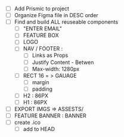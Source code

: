 * [ ] Add Prismic to project
* [ ] Organize Figma file in DESC order
* [ ] Find and build ALL reuseable components
    * [ ] "ENTER EMAIL"
    * [ ] FEATURE BOX
    * [ ] LOGO
    * [ ] NAV / FOOTER :
        * [ ] Links as Props
        * [ ] Justify Content - Betwen
        * [ ] Max-width: 1280px
    * [ ] RECT 16  = > GAUAGE 
        * [ ] margin
        * [ ] padding
    * [ ] H2 : 86PX
    * [ ] H1 : 86PX
* [ ] EXPORT IMGS => ASSESTS/
* [ ] FEATURE BANNER : BANNER 
* [ ] create .ico 
    * [ ] add to HEAD
